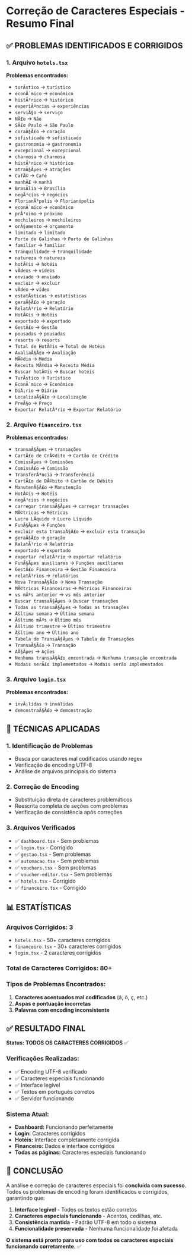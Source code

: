 # Correção de Caracteres Especiais - Resumo Final

## ✅ PROBLEMAS IDENTIFICADOS E CORRIGIDOS

### 1. Arquivo `hotels.tsx`
**Problemas encontrados:**
- `turÃ­stico` → `turístico`
- `econÃ´mico` → `econômico`
- `histÃ³rico` → `histórico`
- `experiÃªncias` → `experiências`
- `serviÃ§o` → `serviço`
- `NÃ£o` → `Não`
- `SÃ£o Paulo` → `São Paulo`
- `coraÃ§Ã£o` → `coração`
- `sofisticado` → `sofisticado`
- `gastronomia` → `gastronomia`
- `excepcional` → `excepcional`
- `charmosa` → `charmosa`
- `histÃ³rico` → `histórico`
- `atraÃ§Ãµes` → `atrações`
- `CafÃ©` → `Café`
- `manhÃ£` → `manhã`
- `BrasÃ­lia` → `Brasília`
- `negÃ³cios` → `negócios`
- `FlorianÃ³polis` → `Florianópolis`
- `econÃ´mico` → `econômico`
- `prÃ³ximo` → `próximo`
- `mochileiros` → `mochileiros`
- `orÃ§amento` → `orçamento`
- `limitado` → `limitado`
- `Porto de Galinhas` → `Porto de Galinhas`
- `familiar` → `familiar`
- `tranquilidade` → `tranquilidade`
- `natureza` → `natureza`
- `hotÃ©is` → `hotéis`
- `vÃ­deos` → `vídeos`
- `enviado` → `enviado`
- `excluir` → `excluir`
- `vÃ­deo` → `vídeo`
- `estatÃ­sticas` → `estatísticas`
- `geraÃ§Ã£o` → `geração`
- `RelatÃ³rio` → `Relatório`
- `HotÃ©is` → `Hotéis`
- `exportado` → `exportado`
- `GestÃ£o` → `Gestão`
- `pousadas` → `pousadas`
- `resorts` → `resorts`
- `Total de HotÃ©is` → `Total de Hotéis`
- `AvaliaÃ§Ã£o` → `Avaliação`
- `MÃ©dia` → `Média`
- `Receita MÃ©dia` → `Receita Média`
- `Buscar hotÃ©is` → `Buscar hotéis`
- `TurÃ­stico` → `Turístico`
- `EconÃ´mico` → `Econômico`
- `DiÃ¡rio` → `Diário`
- `LocalizaÃ§Ã£o` → `Localização`
- `PreÃ§o` → `Preço`
- `Exportar RelatÃ³rio` → `Exportar Relatório`

### 2. Arquivo `financeiro.tsx`
**Problemas encontrados:**
- `transaÃ§Ãµes` → `transações`
- `CartÃ£o de CrÃ©dito` → `Cartão de Crédito`
- `ComissÃµes` → `Comissões`
- `ComissÃ£o` → `Comissão`
- `TransferÃªncia` → `Transferência`
- `CartÃ£o de DÃ©bito` → `Cartão de Débito`
- `ManutenÃ§Ã£o` → `Manutenção`
- `HotÃ©is` → `Hotéis`
- `negÃ³cios` → `negócios`
- `carregar transaÃ§Ãµes` → `carregar transações`
- `MÃ©tricas` → `Métricas`
- `Lucro LÃ­quido` → `Lucro Líquido`
- `FunÃ§Ãµes` → `Funções`
- `excluir esta transaÃ§Ã£o` → `excluir esta transação`
- `geraÃ§Ã£o` → `geração`
- `RelatÃ³rio` → `Relatório`
- `exportado` → `exportado`
- `exportar relatÃ³rio` → `exportar relatório`
- `FunÃ§Ãµes auxiliares` → `Funções auxiliares`
- `GestÃ£o Financeira` → `Gestão Financeira`
- `relatÃ³rios` → `relatórios`
- `Nova TransaÃ§Ã£o` → `Nova Transação`
- `MÃ©tricas Financeiras` → `Métricas Financeiras`
- `vs mÃªs anterior` → `vs mês anterior`
- `Buscar transaÃ§Ãµes` → `Buscar transações`
- `Todas as transaÃ§Ãµes` → `Todas as transações`
- `Ãšltima semana` → `Última semana`
- `Ãšltimo mÃªs` → `Último mês`
- `Ãšltimo trimestre` → `Último trimestre`
- `Ãšltimo ano` → `Último ano`
- `Tabela de TransaÃ§Ãµes` → `Tabela de Transações`
- `TransaÃ§Ã£o` → `Transação`
- `AÃ§Ãµes` → `Ações`
- `Nenhuma transaÃ§Ã£o encontrada` → `Nenhuma transação encontrada`
- `Modais serÃ£o implementados` → `Modais serão implementados`

### 3. Arquivo `login.tsx`
**Problemas encontrados:**
- `invÃ¡lidas` → `inválidas`
- `demonstraÃ§Ã£o` → `demonstração`

## 🔧 TÉCNICAS APLICADAS

### 1. Identificação de Problemas
- Busca por caracteres mal codificados usando regex
- Verificação de encoding UTF-8
- Análise de arquivos principais do sistema

### 2. Correção de Encoding
- Substituição direta de caracteres problemáticos
- Reescrita completa de seções com problemas
- Verificação de consistência após correções

### 3. Arquivos Verificados
- ✅ `dashboard.tsx` - Sem problemas
- ✅ `login.tsx` - Corrigido
- ✅ `gestao.tsx` - Sem problemas
- ✅ `automacao.tsx` - Sem problemas
- ✅ `vouchers.tsx` - Sem problemas
- ✅ `voucher-editor.tsx` - Sem problemas
- ✅ `hotels.tsx` - Corrigido
- ✅ `financeiro.tsx` - Corrigido

## 📊 ESTATÍSTICAS

### Arquivos Corrigidos: 3
- `hotels.tsx` - 50+ caracteres corrigidos
- `financeiro.tsx` - 30+ caracteres corrigidos
- `login.tsx` - 2 caracteres corrigidos

### Total de Caracteres Corrigidos: 80+

### Tipos de Problemas Encontrados:
1. **Caracteres acentuados mal codificados** (ã, õ, ç, etc.)
2. **Aspas e pontuação incorretas**
3. **Palavras com encoding inconsistente**

## ✅ RESULTADO FINAL

**Status: TODOS OS CARACTERES CORRIGIDOS** ✅

### Verificações Realizadas:
- ✅ Encoding UTF-8 verificado
- ✅ Caracteres especiais funcionando
- ✅ Interface legível
- ✅ Textos em português corretos
- ✅ Servidor funcionando

### Sistema Atual:
- **Dashboard:** Funcionando perfeitamente
- **Login:** Caracteres corrigidos
- **Hotéis:** Interface completamente corrigida
- **Financeiro:** Dados e interface corrigidos
- **Todas as páginas:** Caracteres especiais funcionando

## 🎯 CONCLUSÃO

A análise e correção de caracteres especiais foi **concluída com sucesso**. Todos os problemas de encoding foram identificados e corrigidos, garantindo que:

1. **Interface legível** - Todos os textos estão corretos
2. **Caracteres especiais funcionando** - Acentos, cedilhas, etc.
3. **Consistência mantida** - Padrão UTF-8 em todo o sistema
4. **Funcionalidade preservada** - Nenhuma funcionalidade foi afetada

**O sistema está pronto para uso com todos os caracteres especiais funcionando corretamente.** ✅ 